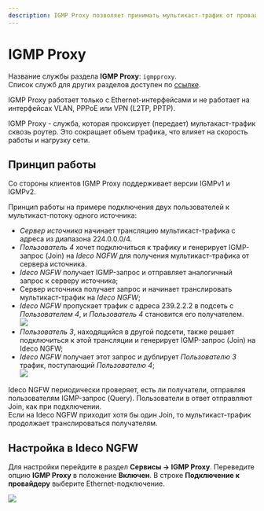 ```yaml
---
description: IGMP Proxy позволяет принимать мультикаст-трафик от провайдера.
---
```


# IGMP Proxy

Название службы раздела **IGMP Proxy**: `igmpproxy`. \
Список служб для других разделов доступен по [ссылке](/settings/server-management/terminal.md).

IGMP Proxy работает только с Ethernet-интерфейсами и не работает на интерфейсах VLAN, PPPoE или VPN (L2TP, PPTP).

IGMP Proxy - служба, которая проксирует (передает) мультакаст-трафик сквозь роутер. Это сокращает объем трафика, что влияет на скорость работы и нагрузку сети. 

## Принцип работы

Со стороны клиентов IGMP Proxy поддерживает версии IGMPv1 и IGMPv2.

Принцип работы на примере подключения двух пользователей к мультикаст-потоку одного источника: 
* *Сервер источника* начинает трансляцию мультикаст-трафика с адреса из диапазона 224.0.0.0/4. 
* *Пользователь 4* хочет подключиться к трафику и генерирует IGMP-запрос (Join) на *Ideco NGFW* для получения мультикаст-трафика от сервера источника. 
* *Ideco NGFW* получает IGMP-запрос и отправляет аналогичный запрос к серверу источника;
* Сервер источника получает запрос и начинает транслировать мультикаст-трафик на *Ideco NGFW*;
* *Ideco NGFW* пропускает трафик с адреса 239.2.2.2 в подсеть с *Пользователем 4*, и *Пользователь 4* становится его получателем. \
![](/.gitbook/assets/igmp.png)
* *Пользователь 3*, находящийся в другой подсети, также решает подключиться к этой трансляции и генерирует IGMP-запрос (Join) на Ideco NGFW;
* *Ideco NGFW* получает этот запрос и дублирует *Пользователю 3* трафик, поступающий *Пользователю 4*; \
![](/.gitbook/assets/igmp1.png)

Ideco NGFW периодически проверяет, есть ли получатели, отправляя пользователям IGMP-запрос (Query). Пользователи в ответ отправляют Join, как при подключении. \
Если на Ideco NGFW приходит хотя бы один Join, то мультикаст-трафик продолжает транслироваться получателям.

## Настройка в Ideco NGFW

Для настройки перейдите в раздел **Сервисы -> IGMP Proxy**. Переведите опцию **IGMP Proxy** в положение **Включен**. В строке **Подключение к провайдеру** выберите Ethernet-подключение.

![](/.gitbook/assets/igmp-proxy.png)
